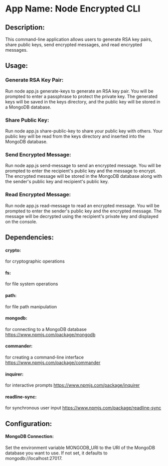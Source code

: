 # App Name: Node Encrypted CLI

## Description:

This command-line application allows users to generate RSA key pairs, share public keys, send encrypted messages, and read encrypted messages.

## Usage:

### Generate RSA Key Pair:

Run node app.js generate-keys to generate an RSA key pair. You will be prompted to enter a passphrase to protect the private key. The generated keys will be saved in the keys directory, and the public key will be stored in a MongoDB database.

### Share Public Key:

Run node app.js share-public-key to share your public key with others. Your public key will be read from the keys directory and inserted into the MongoDB database.

### Send Encrypted Message:

Run node app.js send-message to send an encrypted message. You will be prompted to enter the recipient's public key and the message to encrypt. The encrypted message will be stored in the MongoDB database along with the sender's public key and recipient's public key.

### Read Encrypted Message:

Run node app.js read-message to read an encrypted message. You will be prompted to enter the sender's public key and the encrypted message. The message will be decrypted using the recipient's private key and displayed on the console.

## Dependencies:

#### crypto:

for cryptographic operations

#### fs:

for file system operations

#### path:

for file path manipulation

#### mongodb:

for connecting to a MongoDB database
https://www.npmjs.com/package/mongodb

#### commander:

for creating a command-line interface
https://www.npmjs.com/package/commander

#### inquirer:

for interactive prompts
https://www.npmjs.com/package/inquirer

#### readline-sync:

for synchronous user input
https://www.npmjs.com/package/readline-sync

## Configuration:

#### MongoDB Connection:

Set the environment variable MONGODB_URI to the URI of the MongoDB database you want to use. If not set, it defaults to mongodb://localhost:27017.
